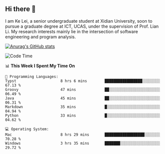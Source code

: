 ## Hi there 👋
I am Ke Lei, a senior undergraduate student at Xidian University, soon to pursue a graduate degree at ICT, UCAS, under the supervision of Prof. Lian Li. My research interests mainly lie in the intersection of software engineering and program analysis.
<!--
**KrystalRay/KrystalRay** is a ✨ _special_ ✨ repository because its `README.md` (this file) appears on your GitHub profile.

Here are some ideas to get you started:

- 🔭 I’m currently working on ...
- 🌱 I’m currently learning ...
- 👯 I’m looking to collaborate on ...
- 🤔 I’m looking for help with ...
- 💬 Ask me about ...
- 📫 How to reach me: ...
- 😄 Pronouns: ...
- ⚡ Fun fact: ...
-->
[![Anurag's GitHub stats](https://github-readme-stats.vercel.app/api?username=KrystalRay)](https://github.com/anuraghazra/github-readme-stats)
<!--START_SECTION:waka-->
![Code Time](http://img.shields.io/badge/Code%20Time-28%20hrs%2019%20mins-blue)

📊 **This Week I Spent My Time On** 

```text
💬 Programming Languages: 
Typst                    8 hrs 6 mins        █████████████████░░░░░░░░   67.13 % 
Groovy                   47 mins             ██░░░░░░░░░░░░░░░░░░░░░░░   06.49 % 
Java                     45 mins             ██░░░░░░░░░░░░░░░░░░░░░░░   06.31 % 
Markdown                 35 mins             █░░░░░░░░░░░░░░░░░░░░░░░░   04.94 % 
Python                   33 mins             █░░░░░░░░░░░░░░░░░░░░░░░░   04.62 % 

💻 Operating System: 
Mac                      8 hrs 29 mins       ██████████████████░░░░░░░   70.28 % 
Windows                  3 hrs 35 mins       ███████░░░░░░░░░░░░░░░░░░   29.72 % 
```


<!--END_SECTION:waka-->
